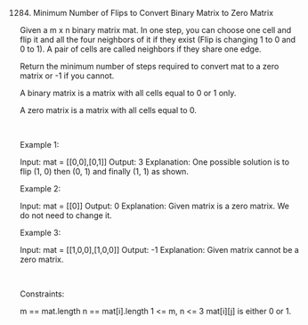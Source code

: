 1284. Minimum Number of Flips to Convert Binary Matrix to Zero Matrix

Given a m x n binary matrix mat. In one step, you can choose one cell and flip it and all the four neighbors of it if they exist (Flip is changing 1 to 0 and 0 to 1). A pair of cells are called neighbors if they share one edge.

Return the minimum number of steps required to convert mat to a zero matrix or -1 if you cannot.

A binary matrix is a matrix with all cells equal to 0 or 1 only.

A zero matrix is a matrix with all cells equal to 0.

 

Example 1:

Input: mat = [[0,0],[0,1]]
Output: 3
Explanation: One possible solution is to flip (1, 0) then (0, 1) and finally (1, 1) as shown.


Example 2:

Input: mat = [[0]]
Output: 0
Explanation: Given matrix is a zero matrix. We do not need to change it.


Example 3:

Input: mat = [[1,0,0],[1,0,0]]
Output: -1
Explanation: Given matrix cannot be a zero matrix.


 

Constraints:

m == mat.length
n == mat[i].length
1 <= m, n <= 3
mat[i][j] is either 0 or 1.